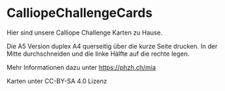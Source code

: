 # CalliopeChallengeCards
Hier sind unsere Calliope Challenge Karten zu Hause.

Die A5 Version duplex A4 querseitig über die kurze Seite drucken. In der Mitte durchschneiden und die linke Hälfte auf die rechte legen.

Mehr Informationen dazu unter https://phzh.ch/mia

Karten unter CC-BY-SA 4.0 Lizenz
